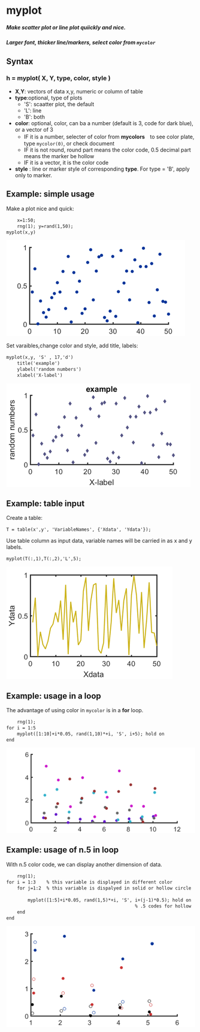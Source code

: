 # myplot

##### Make scatter plot or line plot quiickly and nice.

##### Larger font, thicker line/markers, select color from `mycolor`

## Syntax

### h = myplot( X, Y, type, color, style )

*  **X**,**Y**: vectors of data x,y, numeric or column of table
*  **type**:optional, type of plots 
   + 'S': scaatter plot, the default
   + 'L': line
   + 'B': both
* **color**: optional, color, can ba a number (default is 3, code for dark blue), or a vector of 3
  + IF it is a number, selecter of color from **mycolors**　to see color plate, type `mycolor(0)`, or check document
  + IF it is not round, round part means the color code, 0.5 decimal part means the marker be hollow
  + IF it is a vector, it is the color code
* **style** : line or marker style of corresponding **type**. For type = 'B', apply only to marker.

## Example: simple usage
Make a plot nice and quick:

		x=1:50;
		rng(1); y=rand(1,50);
    myplot(x,y)
 ![plot1](images/myplot_1.png)  

Set varaibles,change color and style, add title, labels:

    myplot(x,y, 'S' , 17,'d')
		title('example')
		ylabel('random numbers')
		xlabel('X-label')
 ![plot2](images/myplot_2.png) 

## Example: table input

Create a table:

	T = table(x',y', 'VariableNames', {'Xdata', 'Ydata'});

Use table column as input data, variable names will be carried in as x and y labels.
	
	myplot(T(:,1),T(:,2),'L',5);
 ![plot3](images/myplot_3.png) 

## Example: usage in a loop

The advantage of using color in `mycolor` is in a **for** loop.

		rng(1); 
	for i = 1:5
    	myplot([1:10]+i*0.05, rand(1,10)*+i, 'S', i+5); hold on
	end
 ![plot4](images/myplot_4.png) 
## Example: usage of n.5 in loop 

With n.5 color code, we can display another dimension of data. 

		rng(1); 
	for i = 1:3    % this variable is displayed in different color
		for j=1:2  % this variable is dispalyed in solid or hollow circle

    		myplot([1:5]+i*0.05, rand(1,5)*+i, 'S', i+(j-1)*0.5); hold on
                                                    % .5 codes for hollow  
		end
	end

 ![plot5](images/myplot_5.png) 